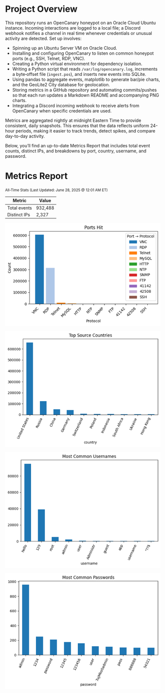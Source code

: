 # Project Overview

This repository runs an OpenCanary honeypot on an Oracle Cloud Ubuntu instance.
Incoming interactions are logged to a local file; a Discord webhook notifies a channel
in real time whenever credentials or unusual activity are detected. 
Set up involves:

- Spinning up an Ubuntu Server VM on Oracle Cloud.
- Installing and configuring OpenCanary to listen on common honeypot ports (e.g., SSH, Telnet, RDP, VNC).
- Creating a Python virtual environment for dependency isolation.
- Writing a Python script that reads `/var/log/opencanary.log`, increments a byte‐offset file (`ingest.pos`), and inserts new events into SQLite.
- Using pandas to aggregate events, matplotlib to generate bar/pie charts, and the GeoLite2 City database for geolocation.
- Storing metrics in a GitHub repository and automating commits/pushes so that each run updates a Markdown README and accompanying PNG charts.
- Integrating a Discord incoming webhook to receive alerts from OpenCanary when specific credentials are used.

Metrics are aggregated nightly at midnight Eastern Time to provide consistent, daily snapshots.
This ensures that the data reflects uniform 24-hour periods, making it easier to track trends, detect spikes, and compare day-to-day activity.

Below, you’ll find an up-to-date Metrics Report that includes total event counts,
distinct IPs, and breakdowns by port, country, username, and password.

# Metrics Report

<small>All-Time Stats (Last Updated: June 28, 2025 @ 12:01 AM ET)</small>

| Metric         | Value |
|----------------|-------|
| Total events   | 932,488 |
| Distinct IPs   | 2,327 |

![Ports](ports_bar.png)

![Countries](countries_bar.png)

![Usernames](usernames_bar.png)

![Passwords](passwords_bar.png)
